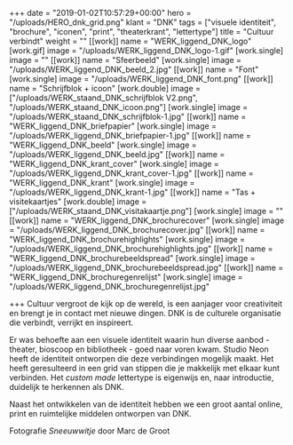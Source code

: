 +++
date = "2019-01-02T10:57:29+00:00"
hero = "/uploads/HERO_dnk_grid.png"
klant = "DNK"
tags = ["visuele identiteit", "brochure", "iconen", "print", "theaterkrant", "lettertype"]
title = "Cultuur verbindt"
weight = ""
[[work]]
name = "WERK_liggend_DNK_logo"
[work.gif]
image = "/uploads/WERK_liggend_DNK_logo-1.gif"
[work.single]
image = ""
[[work]]
name = "Sfeerbeeld"
[work.single]
image = "/uploads/WERK_liggend_DNK_beeld_2.jpg"
[[work]]
name = "Font"
[work.single]
image = "/uploads/WERK_liggend_DNK_font.png"
[[work]]
name = "Schrijfblok + icoon"
[work.double]
image = ["/uploads/WERK_staand_DNK_schrijfblok V2.png", "/uploads/WERK_staand_DNK_icoon.png"]
[work.single]
image = "/uploads/WERK_staand_DNK_schrijfblok-1.jpg"
[[work]]
name = "WERK_liggend_DNK_briefpapier"
[work.single]
image = "/uploads/WERK_liggend_DNK_briefpapier-1.jpg"
[[work]]
name = "WERK_liggend_DNK_beeld"
[work.single]
image = "/uploads/WERK_liggend_DNK_beeld.jpg"
[[work]]
name = "WERK_liggend_DNK_krant_cover"
[work.single]
image = "/uploads/WERK_liggend_DNK_krant_cover-1.jpg"
[[work]]
name = "WERK_liggend_DNK_krant"
[work.single]
image = "/uploads/WERK_liggend_DNK_krant-1.jpg"
[[work]]
name = "Tas + visitekaartjes"
[work.double]
image = ["/uploads/WERK_staand_DNK_visitakaartje.png"]
[work.single]
image = ""
[[work]]
name = "WERK_liggend_DNK_brochurecover"
[work.single]
image = "/uploads/WERK_liggend_DNK_brochurecover.jpg"
[[work]]
name = "WERK_liggend_DNK_brochurehighlights"
[work.single]
image = "/uploads/WERK_liggend_DNK_brochurehighlights.jpg"
[[work]]
name = "WERK_liggend_DNK_brochurebeeldspread"
[work.single]
image = "/uploads/WERK_liggend_DNK_brochurebeeldspread.jpg"
[[work]]
name = "WERK_liggend_DNK_brochuregenrelijst"
[work.single]
image = "/uploads/WERK_liggend_DNK_brochuregenrelijst.jpg"

+++
Cultuur vergroot de kijk op de wereld, is een aanjager voor creativiteit en brengt je in contact met nieuwe dingen. DNK is de culturele organisatie die verbindt, verrijkt en inspireert.

Er was behoefte aan een visuele identiteit waarin hun diverse aanbod - theater, bioscoop en bibliotheek - goed naar voren kwam. Studio Neon heeft de identiteit ontworpen die deze verbindingen mogelijk maakt. Het heeft geresulteerd in een grid van stippen die je makkelijk met elkaar kunt verbinden. Het _custom made_ lettertype is eigenwijs en, naar introductie, duidelijk te herkennen als DNK.

Naast het ontwikkelen van de identiteit hebben we een groot aantal online, print en ruimtelijke middelen ontworpen van DNK.

Fotografie _Sneeuwwitje_ door Marc de Groot